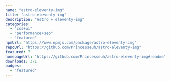 ```yaml
---
name: "astro-eleventy-img"
title: "astro-eleventy-img"
description: "Astro + eleventy-img"
categories:
  - "css+ui"
  - "performance+seo"
  - "featured"
npmUrl: "https://www.npmjs.com/package/astro-eleventy-img"
repoUrl: "https://github.com/Princesseuh/astro-eleventy-img"
featured: 7
homepageUrl: "https://github.com/Princesseuh/astro-eleventy-img#readme"
downloads: 371
badges:
  - "featured"
---
```

